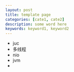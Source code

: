 ```yaml
---
layout: post
title: template page
categories: [cate1, cate2]
description: some word here
keywords: keyword1, keyword2
---
```


- juc
- 多线程
- nio
- jvm
- ​